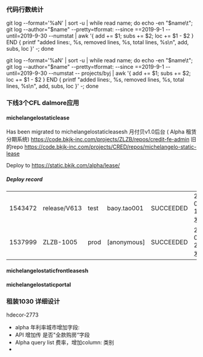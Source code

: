 
### 代码行数统计

git log  --format='%aN' | sort -u | while read name; do echo -en "$name\t"; git log --author="$name" --pretty=tformat:  --since ==2019-9-1 --until=2019-9-30 --numstat | awk '{ add += $1; subs += $2; loc += $1 - $2 } END { printf "added lines:, %s, removed lines, %s, total lines, %s\n", add, subs, loc }' -; done

git log --format='%aN' | sort -u | while read name; do echo -en "$name\t"; git log --author="$name" --pretty=tformat:  --since ==2019-9-1 --until=2019-9-30 --numstat -- projects/byj | awk '{ add += $1; subs += $2; loc += $1 - $2 } END { printf "added lines:, %s, removed lines, %s, total lines, %s\n", add, subs, loc }' -; done


### 下线3个CFL dalmore应用
#### michelangelostaticlease
Has been migrated to michelangelostaticleasesh
⽉付⻉v1.0后台 ( Alpha 租赁分期系统)
https://code.bkjk-inc.com/projects/ZLZB/repos/credit-fe-admin
旧的repo https://code.bkjk-inc.com/projects/CRED/repos/michelangelo-static-lease

Deploy to https://static.bkjk.com/alpha/lease/

##### Deploy record

| | | | | | |
| - | - | - | - | - | -
| 1543472	| release/V613	| test	| baoy.tao001	| SUCCEEDED |  2019-06-11 10:59:23	发布详情
| 1537999 |	ZLZB-1005 |	prod |	[anonymous]	|SUCCEEDED | 2019-05-21 20:21:05	发布详情
#### michelangelostaticfrontleasesh


#### michelangelostaticportal


### 租装1030 详细设计
hdecor-2773
- alpha 年利率城市增加字段:
- API 增加传 是否"全款购房“字段
- Alpha query list 费率，增加column: 类别
- 
